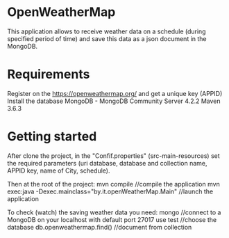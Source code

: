 # OpenWeatherMap
This application allows to receive weather data on a schedule (during specified period of time) and save this data as a json document in the MongoDB.



# Requirements

Register on the <https://openweathermap.org/> and get a unique key (APPID)
Install the database MongoDB - MongoDB Community Server 4.2.2
Maven 3.6.3


# Getting started
  
After clone the project, in the "Confif.properties" (src-main-resources) set the required parameters (uri database, database and collection name, APPID key, name of City, schedule).

Then at the root of the project:
    mvn compile  //compile the application
    mvn exec:java -Dexec.mainclass="by.it.openWeatherMap.Main"  //launch the application

To check (watch) the saving weather data you need:
    mongo //connect to a MongoDB on your localhost with default port 27017
    use test //choose the database
    db.openweathermap.find() //document from collection
